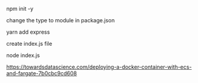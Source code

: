 npm init -y

change the type to module in package.json

yarn add express

create index.js file

node index.js

https://towardsdatascience.com/deploying-a-docker-container-with-ecs-and-fargate-7b0cbc9cd608

